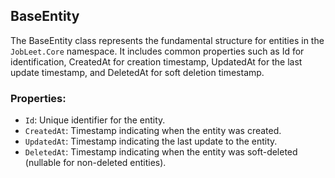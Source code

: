 ## BaseEntity
The BaseEntity class represents the fundamental structure for entities in the ```JobLeet.Core``` namespace. It includes common properties such as Id for identification, CreatedAt for creation timestamp, UpdatedAt for the last update timestamp, and DeletedAt for soft deletion timestamp.

### Properties:
- ```Id```: Unique identifier for the entity.
- ```CreatedAt```: Timestamp indicating when the entity was created.
- ```UpdatedAt```: Timestamp indicating the last update to the entity.
- ```DeletedAt```: Timestamp indicating when the entity was soft-deleted (nullable for non-deleted entities).